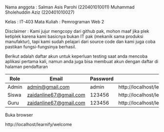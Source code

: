 Nama anggota :
Salman Asis Parohi (220401010011)
Muhammad Sholehuddin Aziz (220401010027)

Kelas : IT-403
Mata Kuliah : Pemrograman Web 2

Disclaimer :
Kami jujur mengcopy dari github pak, mohon maaf jika plek ketiplek karena kami basicnya bukan IT pak (mekanik sama produksi manufaktur), tapi kami sudah pelajari dari source code dan kami juga coba pastikan fungsi-fungsinya berhasil.

Berikut adalah daftar akun untuk keperluan testing saat anda mencoba aplikasi pertama kali, namun anda juga bisa membuat akun dengan daftar di halaman pendaftaran

| Role  | Email                  | Password | URL                                     |
| ----- | ---------------------- | -------- | --------------------------------------- |
| Admin | admin@gmail.com        | admin    | http://localhost/learnify/welcome/admin |
| Siswa | zaidanline67@gmail.com | 123456   | http://localhost/learnify/welcome       |
| Guru  | zaidanline67@gmail.com | 123456   | http://localhost/learnify/welcome/guru  |

<p></p

# Buka browser
http://localhost/learnify/welcome
